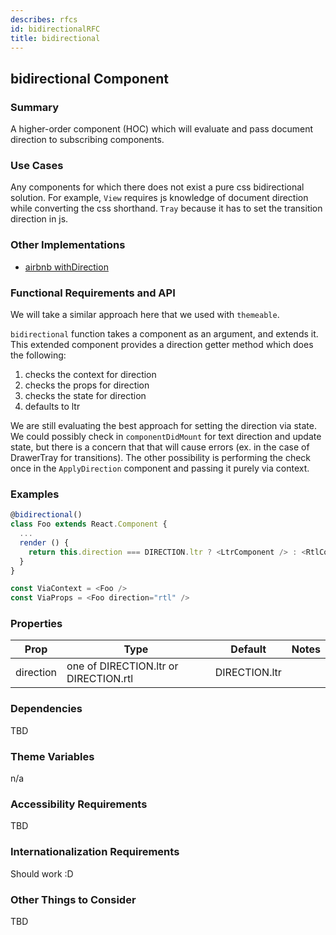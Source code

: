 ```yaml
---
describes: rfcs
id: bidirectionalRFC
title: bidirectional
---
```



## bidirectional Component

### Summary
A higher-order component (HOC) which will evaluate and pass document direction to subscribing
components.


### Use Cases
Any components for which there does not exist a pure css bidirectional solution. For example, `View`
requires js knowledge of document direction while converting the css shorthand. `Tray` because
it has to set the transition direction in js.


### Other Implementations
- [airbnb withDirection](https://github.com/airbnb/react-with-direction/blob/master/src/withDirection.jsx)


### Functional Requirements and API
We will take a similar approach here that we used with `themeable`.

`bidirectional` function takes a component as an argument, and extends it. This extended component
provides a direction getter method which does the following:

1) checks the context for direction
2) checks the props for direction
3) checks the state for direction
4) defaults to ltr

We are still evaluating the best approach for setting the direction via state. We could possibly
check in `componentDidMount` for text direction and update state, but there is a concern that that
will cause errors (ex. in the case of DrawerTray for transitions). The other possibility is performing
the check once in the `ApplyDirection` component and passing it purely via context.


### Examples
```javascript
@bidirectional()
class Foo extends React.Component {
  ...
  render () {
    return this.direction === DIRECTION.ltr ? <LtrComponent /> : <RtlComponent />
  }
}

const ViaContext = <Foo />
const ViaProps = <Foo direction="rtl" />
```

### Properties
| Prop     | Type     | Default  | Notes    |
|----------|-------------|----------|----------|
| direction | one of DIRECTION.ltr or DIRECTION.rtl | DIRECTION.ltr | |

### Dependencies
TBD


### Theme Variables
n/a


### Accessibility Requirements
TBD


### Internationalization Requirements
Should work :D


### Other Things to Consider
TBD
